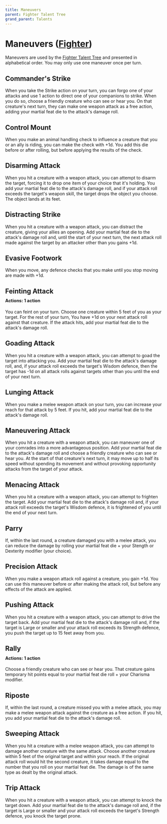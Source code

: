 ```yaml
---
title: Maneuvers
parent: Fighter Talent Tree
grand_parent: Talents
---
```


# Maneuvers ([Fighter](https://stormchaserroleplaying.com/stormchaserRPG/Talents/Fighter))
Maneuvers are used by the [Fighter Talent Tree](https://stormchaserroleplaying.com/stormchaserRPG/Talents/Fighter) and presented in alphabetical order. You may only use one maneuver once per turn.

## Commander's Strike
When you take the Strike action on your turn, you can forgo one of your attacks and use 1 action to direct one of your companions to strike. When you do so, choose a friendly creature who can see or hear you. On that creature's next turn, they can make one weapon attack as a free action, adding your martial feat die to the attack's damage roll.

## Control Mount
When you make an animal handling check to influence a creature that you or an ally is riding, you can make the check with +1d. You add this die before or after rolling, but before applying the results of the check.

## Disarming Attack
When you hit a creature with a weapon attack, you can attempt to disarm the target, forcing it to drop one item of your choice that it's holding. You add your martial feat die to the attack's damage roll, and if your attack roll exceeds the target's weapon skill, the target drops the object you choose. The object lands at its feet.

## Distracting Strike
When you hit a creature with a weapon attack, you can distract the creature, giving your allies an opening. Add your martial feat die to the attack's damage roll and, until the start of your next turn, the next attack roll made against the target by an attacker other than you gains +1d.

## Evasive Footwork
When you move, any defence checks that you make until you stop moving are made with +1d.

## Feinting Attack

<div style="margin-top:-10px;"></div>

#### **Actions:** 1 action
You can feint on your turn. Choose one creature within 5 feet of you as your target. For the rest of your turn, You have +1d on your next attack roll against that creature. If the attack hits, add your martial feat die to the attack's damage roll.

## Goading Attack
When you hit a creature with a weapon attack, you can attempt to goad the target into attacking you. Add your martial feat die to the attack's damage roll, and, if your attack roll exceeds the target's Wisdom defence, then the target has -1d on all attack rolls against targets other than you until the end of your next turn.

## Lunging Attack
When you make a melee weapon attack on your turn, you can increase your reach for that attack by 5 feet. If you hit, add your martial feat die to the attack's damage roll.

## Maneuvering Attack
When you hit a creature with a weapon attack, you can maneuver one of your comrades into a more advantageous position. Add your martial feat die to the attack's damage roll and choose a friendly creature who can see or hear you. At the start of that creature's next turn, it may move up to half its speed without spending its movement and without provoking opportunity attacks from the target of your attack.

## Menacing Attack
When you hit a creature with a weapon attack, you can attempt to frighten the target. Add your martial feat die to the attack's damage roll and, if your attack roll exceeds the target's Wisdom defence, it is frightened of you until the end of your next turn.

## Parry
If, within the last round, a creature damaged you with a melee attack, you can reduce the damage by rolling your martial feat die + your Stength or Dexterity modifier (your choice).

## Precision Attack
When you make a weapon attack roll against a creature, you gain +1d. You can use this maneuver before or after making the attack roll, but before any effects of the attack are applied.

## Pushing Attack
When you hit a creature with a weapon attack, you can attempt to drive the target back. Add your martial feat die to the attack's damage roll and, if the target is Large or smaller and your attack roll exceeds its Strength defence, you push the target up to 15 feet away from you.

## Rally

<div style="margin-top:-10px;"></div>

#### **Actions:** 1 action
Choose a friendly creature who can see or hear you. That creature gains temporary hit points equal to your martial feat die roll + your Charisma modifier.

## Riposte
If, within the last round, a creature missed you with a melee attack, you may make a melee weapon attack against the creature as a free action. If you hit, you add your martial feat die to the attack's damage roll.

## Sweeping Attack
When you hit a creature with a melee weapon attack, you can attempt to damage another creature with the same attack. Choose another creature within 5 feet of the original target and within your reach. If the original attack roll would hit the second creature, it takes damage equal to the number that you roll on your martial feat die. The damage is of the same type as dealt by the original attack.

## Trip Attack
When you hit a creature with a weapon attack, you can attempt to knock the target down. Add your martial feat die to the attack's damage roll and, if the target is Large or smaller and your attack roll exceeds the target's Strength defence, you knock the target prone.

